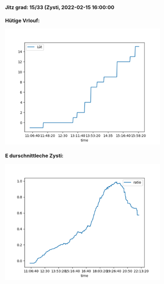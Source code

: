### Jitz grad: 15/33 (Zysti, 2022-02-15 16:00:00

### Hütige Vrlouf:
![Graph](Today.png)

### E durschnittleche Zysti:
![Graph](Zysti.png)